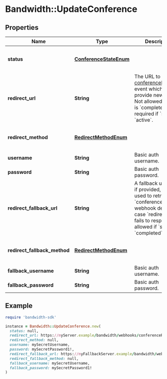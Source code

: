 # Bandwidth::UpdateConference

## Properties

| Name | Type | Description | Notes |
| ---- | ---- | ----------- | ----- |
| **status** | [**ConferenceStateEnum**](ConferenceStateEnum.md) |  | [optional][default to &#39;active&#39;] |
| **redirect_url** | **String** | The URL to send the [conferenceRedirect](/docs/voice/webhooks/conferenceRedirect) event which will provide new BXML. Not allowed if &#x60;state&#x60; is &#x60;completed&#x60;, but required if &#x60;state&#x60; is &#x60;active&#x60;. | [optional] |
| **redirect_method** | [**RedirectMethodEnum**](RedirectMethodEnum.md) |  | [optional][default to &#39;POST&#39;] |
| **username** | **String** | Basic auth username. | [optional] |
| **password** | **String** | Basic auth password. | [optional] |
| **redirect_fallback_url** | **String** | A fallback url which, if provided, will be used to retry the &#x60;conferenceRedirect&#x60; webhook delivery in case &#x60;redirectUrl&#x60; fails to respond.  Not allowed if &#x60;state&#x60; is &#x60;completed&#x60;. | [optional] |
| **redirect_fallback_method** | [**RedirectMethodEnum**](RedirectMethodEnum.md) |  | [optional][default to &#39;POST&#39;] |
| **fallback_username** | **String** | Basic auth username. | [optional] |
| **fallback_password** | **String** | Basic auth password. | [optional] |

## Example

```ruby
require 'bandwidth-sdk'

instance = Bandwidth::UpdateConference.new(
  status: null,
  redirect_url: https://myServer.example/bandwidth/webhooks/conferenceRedirect,
  redirect_method: null,
  username: mySecretUsername,
  password: mySecretPassword1!,
  redirect_fallback_url: https://myFallbackServer.example/bandwidth/webhooks/conferenceRedirect,
  redirect_fallback_method: null,
  fallback_username: mySecretUsername,
  fallback_password: mySecretPassword1!
)
```

